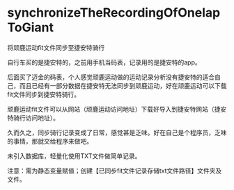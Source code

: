 # synchronizeTheRecordingOfOnelapToGiant

将顽鹿运动fit文件同步至捷安特骑行

自行车买的是捷安特的，之前用手机当码表，记录用的是捷安特的app。

后面买了迈金的码表，个人感觉顽鹿运动做的运动记录分析没有捷安特的适合自己，而且已经有一部分数据在捷安特无法同步到顽鹿运动，好在顽鹿运动可以下载fit文件同步到捷安特骑行。

顽鹿运动fit文件可以从网站（顽鹿运动访问地址）下载好导入到捷安特网站（捷安特骑行访问地址）。

久而久之，同步骑行记录变成了日常，感觉甚是乏味。好在自己是个程序员，乏味的事情，那就交给程序来做吧。

未引入数据库，轻量化使用TXT文件做简单记录。

注意：需为静态变量赋值；创建【已同步fit文件记录存储txt文件路径】文件夹及文件。


​



